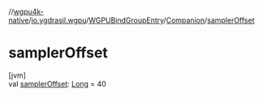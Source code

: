 //[wgpu4k-native](../../../../index.md)/[io.ygdrasil.wgpu](../../index.md)/[WGPUBindGroupEntry](../index.md)/[Companion](index.md)/[samplerOffset](sampler-offset.md)

# samplerOffset

[jvm]\
val [samplerOffset](sampler-offset.md): [Long](https://kotlinlang.org/api/core/kotlin-stdlib/kotlin/-long/index.html) = 40